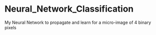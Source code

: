 # Neural_Network_Classification
My Neural Network to propagate and learn for a micro-image of 4 binary pixels 
